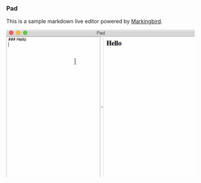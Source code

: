 ### Pad

This is a sample markdown live editor powered by [Markingbird](https://github.com/kristopherjohnson/Markingbird).

![](sample.gif)
